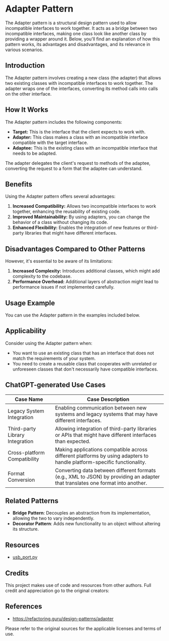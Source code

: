 # Adapter Pattern

The Adapter pattern is a structural design pattern used to allow incompatible interfaces to work together. It acts as a bridge between two incompatible interfaces, making one class look like another class by providing a wrapper around it. Below, you'll find an explanation of how this pattern works, its advantages and disadvantages, and its relevance in various scenarios.

## Introduction

The Adapter pattern involves creating a new class (the adapter) that allows two existing classes with incompatible interfaces to work together. The adapter wraps one of the interfaces, converting its method calls into calls on the other interface.

## How It Works

The Adapter pattern includes the following components:
- **Target:** This is the interface that the client expects to work with.
- **Adapter:** This class makes a class with an incompatible interface compatible with the target interface.
- **Adaptee:** This is the existing class with an incompatible interface that needs to be adapted.

The adapter delegates the client's request to methods of the adaptee, converting the request to a form that the adaptee can understand.

## Benefits

Using the Adapter pattern offers several advantages:

1. **Increased Compatibility:** Allows two incompatible interfaces to work together, enhancing the reusability of existing code.
2. **Improved Maintainability:** By using adapters, you can change the behavior of a class without changing its code.
3. **Enhanced Flexibility:** Enables the integration of new features or third-party libraries that might have different interfaces.

## Disadvantages Compared to Other Patterns

However, it's essential to be aware of its limitations:

1. **Increased Complexity:** Introduces additional classes, which might add complexity to the codebase.
2. **Performance Overhead:** Additional layers of abstraction might lead to performance issues if not implemented carefully.

## Usage Example

You can use the Adapter pattern in the examples included below.

## Applicability

Consider using the Adapter pattern when:
- You want to use an existing class that has an interface that does not match the requirements of your system.
- You need to create a reusable class that cooperates with unrelated or unforeseen classes that don't necessarily have compatible interfaces.

## ChatGPT-generated Use Cases
| Case Name                          | Case Description                                                                                                                                          |
|------------------------------------|-----------------------------------------------------------------------------------------------------------------------------------------------------------|
| Legacy System Integration          | Enabling communication between new systems and legacy systems that may have different interfaces.                                                         |
| Third-party Library Integration    | Allowing integration of third-party libraries or APIs that might have different interfaces than expected.                                                 |
| Cross-platform Compatibility       | Making applications compatible across different platforms by using adapters to handle platform-specific functionality.                                    |
| Format Conversion                  | Converting data between different formats (e.g., XML to JSON) by providing an adapter that translates one format into another.                            |

## Related Patterns

- **Bridge Pattern**: Decouples an abstraction from its implementation, allowing the two to vary independently.
- **Decorator Pattern**: Adds new functionality to an object without altering its structure.

## Resources

- [usb_port.py](usb_port.py)

## Credits

This project makes use of code and resources from other authors. Full credit and appreciation go to the original creators:

## References
* https://refactoring.guru/design-patterns/adapter

Please refer to the original sources for the applicable licenses and terms of use.
